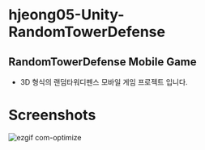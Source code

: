 # hjeong05-Unity-RandomTowerDefense

## RandomTowerDefense Mobile Game
- 3D 형식의 랜덤타워디펜스 모바일 게임 프로젝트 입니다.

# Screenshots
![ezgif com-optimize](https://user-images.githubusercontent.com/59278116/93566967-cf9a6900-f9c8-11ea-9943-72e10f81711a.gif)
